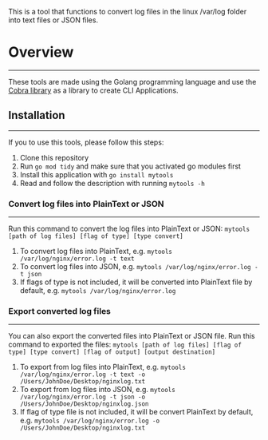 This is a tool that functions to convert log files in the linux /var/log folder into text files or JSON files.

# Overview

---

These tools are made using the Golang programming language and use the [Cobra library](https://github.com/spf13/cobra) as a library to create CLI Applications.

## Installation

---

If you to use this tools, please follow this steps:

1. Clone this repository
2. Run `go mod tidy` and make sure that you activated go modules first
3. Install this application with `go install mytools`
4. Read and follow the description with running `mytools -h`

### Convert log files into PlainText or JSON

---

Run this command to convert the log files into PlainText or JSON: `mytools [path of log files] [flag of type] [type convert]`

1. To convert log files into PlainText, e.g. `mytools /var/log/nginx/error.log -t text`
2. To convert log files into JSON, e.g. `mytools /var/log/nginx/error.log -t json`
3. If flags of type is not included, it will be converted into PlainText file by default, e.g. `mytools /var/log/nginx/error.log`

### Export converted log files

---

You can also export the converted files into PlainText or JSON file.
Run this command to exported the files: `mytools [path of log files] [flag of type] [type convert] [flag of output] [output destination]`

1. To export from log files into PlainText, e.g. `mytools /var/log/nginx/error.log -t text -o /Users/JohnDoe/Desktop/nginxlog.txt`
2. To export from log files into JSON, e.g. `mytools /var/log/nginx/error.log -t json -o /Users/JohnDoe/Desktop/nginxlog.json`
3. If flag of type file is not included, it will be convert PlainText by default, e.g. `mytools /var/log/nginx/error.log -o /Users/JohnDoe/Desktop/nginxlog.txt`

